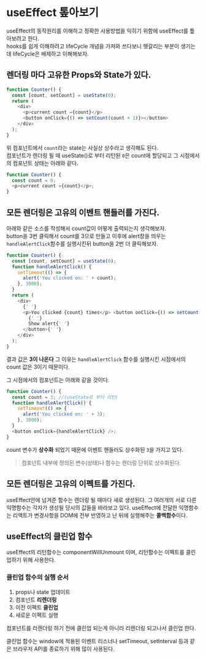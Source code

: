 # useEffect 톺아보기

useEffect의 동작원리를 이해하고 정확한 사용방법을 익히기 위함에 useEffect를 톺아보려고 한다.  
hooks를 쉽게 이해하려고 lifeCycle 개념을 가져와 쓰다보니 헷갈리는 부분이 생기는데 lifeCycle은 배제하고 이해해보자.

## 렌더링 마다 고유한 Props와 State가 있다.

```js
function Counter() {
  const [count, setCount] = useState(0);
  return (
    <div>
      <p>current count ={count}</p>
      <button onClick={() => setCount(count + 1)}></button>
    </div>
  );
}
```

위 컴포넌트에서 `count`라는 state는 사실상 상수라고 생각해도 된다.  
컴포넌트가 렌더링 될 때 useState()로 부터 리턴된 `0`은 count에 할당되고 그 시점에서의 컴포넌트 상태는 아래와 같다.

```js
function Counter() {
  const count = 0;
  <p>current count ={count}</p>;
}
```

## 모든 렌더링은 고유의 이벤트 핸들러를 가진다.

아래와 같은 소스를 작성해서 count값이 어떻게 출력되는지 생각해보자.  
button을 3번 클릭해서 count를 3으로 만들고 이후에 alert창을 띄우는 `handleAlertClick`함수를 실행시킨뒤 button을 2번 더 클릭해보자.

```js
function Counter() {
  const [count, setCount] = useState(0);
  function handleAlertClick() {
    setTimeout(() => {
      alert('You clicked on: ' + count);
    }, 3000);
  }
  return (
    <div>
      {' '}
      <p>You clicked {count} times</p> <button onClick={() => setCount(count + 1)}> Click me </button> <button onClick={handleAlertClick}>
        {' '}
        Show alert{' '}
      </button>{' '}
    </div>
  );
}
```

결과 값은 **3이 나온다** 그 이유는 `handleAlertClick` 함수를 실행시킨 시점에서의 count 값은 3이기 때문이다.

그 시점에서의 컴포넌트는 아래와 같을 것이다.

```js
function Counter() {
  const count = 3; //(useState로 부터 리턴)
  function handleAlertClick() {
    setTimeout(() => {
      alert('You clicked on: ' + 3);
    }, 3000);
  }
  <button onClick={handleAlertClick} />;
}
```

count 변수가 **상수화** 되었기 때문에 이벤트 핸들러도 상수화된 `3`을 가지고 있다.

> 컴포넌트 내부에 정의된 변수(상태)나 함수는 렌더링 단위로 상수화된다.

## 모든 렌더링은 고유의 이펙트를 가진다.

useEffect안에 넘겨준 함수는 렌더링 될 때마다 새로 생성된다.
그 여러개의 서로 다른 익명함수는 각자가 생성될 당시의 값들을 바라보고 있다.
useEffect에 전달한 익명함수는 리액트가 변경사항을 DOM에 전부 반영하고 난 뒤에 실행해주는 **콜백함수**이다.

## useEffect의 클린업 함수

useEffect의 리턴함수는 componentWillUnmount 이며, 리턴함수는 이펙트를 클린업하기 위해 사용한다.

### 클린업 함수의 실행 순서

1. props나 state 업데이트
2. 컴포넌트 **리렌더링**
3. 이전 이펙트 **클린업**
4. 새로운 이펙트 실행

컴포넌트를 리렌더링 하기 전에 클린업 되는게 아니라 리렌더링 되고나서 클린업 한다.

클린업 함수는 window에 적용된 이벤트 리스너나 setTimeout, setInterval 등과 같은 브라우저 API를 종료하기 위해 많이 사용된다.
